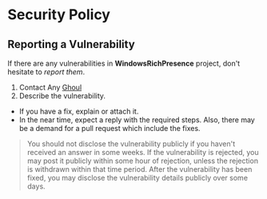 # Security Policy

## Reporting a Vulnerability

If there are any vulnerabilities in **WindowsRichPresence** project, don't hesitate to _report them_.

1. Contact Any [Ghoul](https://github.com/xFGhoul/)
2. Describe the vulnerability.

- If you have a fix, explain or attach it.
- In the near time, expect a reply with the required steps. Also, there may be a demand for a pull request which include the fixes.

> You should not disclose the vulnerability publicly if you haven't received an answer in some weeks.
> If the vulnerability is rejected, you may post it publicly within some hour of rejection, unless the rejection is withdrawn within that time period.
> After the vulnerability has been fixed, you may disclose the vulnerability details publicly over some days.
